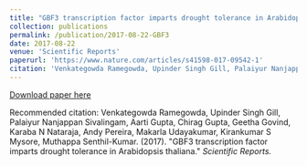 ```yaml
---
title: "GBF3 transcription factor imparts drought tolerance in Arabidopsis thaliana"
collection: publications
permalink: /publication/2017-08-22-GBF3
date: 2017-08-22
venue: 'Scientific Reports'
paperurl: 'https://www.nature.com/articles/s41598-017-09542-1'
citation: 'Venkategowda Ramegowda, Upinder Singh Gill, Palaiyur Nanjappan Sivalingam, Aarti Gupta, Chirag Gupta, Geetha Govind, Karaba N Nataraja, Andy Pereira, Makarla Udayakumar, Kirankumar S Mysore, Muthappa Senthil-Kumar. (2017). &quot;GBF3 transcription factor imparts drought tolerance in Arabidopsis thaliana.&quot; <i>Scientific Reports.</i>.'
---
```


[Download paper here](https://www.nature.com/articles/s41598-017-09542-1)

Recommended citation: Venkategowda Ramegowda, Upinder Singh Gill, Palaiyur Nanjappan Sivalingam, Aarti Gupta, Chirag Gupta, Geetha Govind, Karaba N Nataraja, Andy Pereira, Makarla Udayakumar, Kirankumar S Mysore, Muthappa Senthil-Kumar. (2017). &quot;GBF3 transcription factor imparts drought tolerance in Arabidopsis thaliana.&quot; <i>Scientific Reports.</i>